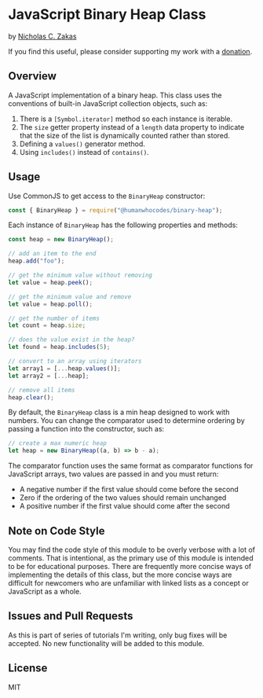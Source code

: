 # JavaScript Binary Heap Class

by [Nicholas C. Zakas](https://humanwhocodes.com)

If you find this useful, please consider supporting my work with a [donation](https://humanwhocodes.com/donate).

## Overview

A JavaScript implementation of a binary heap. This class uses the conventions of built-in JavaScript collection objects, such as:

1. There is a `[Symbol.iterator]` method so each instance is iterable.
1. The `size` getter property instead of a `length` data property to indicate that the size of the list is dynamically counted rather than stored.
1. Defining a `values()` generator method.
1. Using `includes()` instead of `contains()`.

## Usage

Use CommonJS to get access to the `BinaryHeap` constructor:

```js
const { BinaryHeap } = require("@humanwhocodes/binary-heap");
```

Each instance of `BinaryHeap` has the following properties and methods:

```js
const heap = new BinaryHeap();

// add an item to the end
heap.add("foo");

// get the minimum value without removing
let value = heap.peek();

// get the minimum value and remove
let value = heap.poll();

// get the number of items
let count = heap.size;

// does the value exist in the heap?
let found = heap.includes(5);

// convert to an array using iterators
let array1 = [...heap.values()];
let array2 = [...heap];

// remove all items
heap.clear();
```

By default, the `BinaryHeap` class is a min heap designed to work with numbers. You can change the comparator used to determine ordering by passing a function into the constructor, such as:

```js
// create a max numeric heap
let heap = new BinaryHeap((a, b) => b - a);
```

The comparator function uses the same format as comparator functions for JavaScript arrays, two values are passed in and you must return:

* A negative number if the first value should come before the second
* Zero if the ordering of the two values should remain unchanged
* A positive number if the first value should come after the second

## Note on Code Style

You may find the code style of this module to be overly verbose with a lot of comments. That is intentional, as the primary use of this module is intended to be for educational purposes. There are frequently more concise ways of implementing the details of this class, but the more concise ways are difficult for newcomers who are unfamiliar with linked lists as a concept or JavaScript as a whole.

## Issues and Pull Requests

As this is part of series of tutorials I'm writing, only bug fixes will be accepted. No new functionality will be added to this module.

## License

MIT